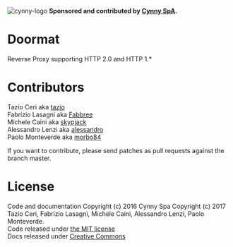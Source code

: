![cynny-logo](https://web.cynny.com/live/static/favicon/favicon-16.png) **Sponsored and contributed by [Cynny SpA](https://www.cynny.com/).**

# Doormat
Reverse Proxy supporting HTTP 2.0 and HTTP 1.*

# Contributors

Tazio Ceri aka [tazio](https://github.com/tazio)<br/>
Fabrizio Lasagni aka [Fabbree](https://github.com/fabbree)<br/>
Michele Caini aka [skypjack](https://github.com/skypjack)<br/>
Alessandro Lenzi aka [alessandro](https://github.com/alessandrolenzi)<br/>
Paolo Monteverde aka [morbo84](https://github.com/morbo84)<br/>

If you want to contribute, please send patches as pull requests against the branch master.

# License

Code and documentation 
Copyright (c) 2016 Cynny Spa
Copyright (c) 2017 Tazio Ceri, Fabrizio Lasagni, Michele Caini, Alessandro Lenzi, Paolo Monteverde.<br/>
Code released under [the MIT license](https://github.com/tazio/doormat/blob/master/LICENSE) <br/>
Docs released under [Creative Commons](https://github.com/tazio/doormat/blob/master/docs/LICENSE) <br/>



